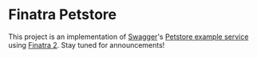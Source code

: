 # Finatra Petstore

This project is an implementation of [Swagger][swagger]'s [Petstore example
service][petstore] using [Finatra 2][finatra]. Stay tuned for announcements!

[finatra]: https://twitter.github.io/finatra/
[petstore]: http://petstore.swagger.io/
[swagger]: http://swagger.io/
